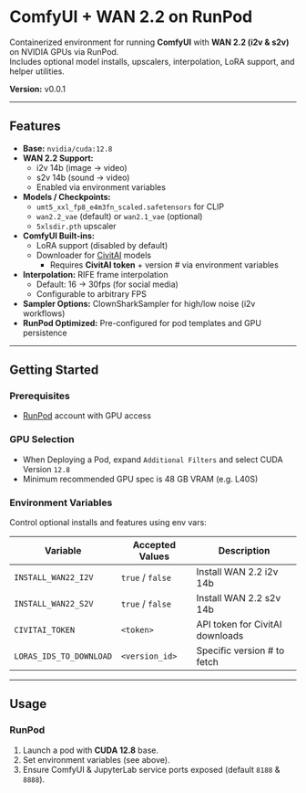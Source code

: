 # ComfyUI + WAN 2.2 on RunPod

Containerized environment for running **ComfyUI** with **WAN 2.2 (i2v & s2v)** on NVIDIA GPUs via RunPod.  
Includes optional model installs, upscalers, interpolation, LoRA support, and helper utilities.  

**Version:** v0.0.1

---

## Features

- **Base:** `nvidia/cuda:12.8`
- **WAN 2.2 Support:**
  - i2v 14b (image → video)
  - s2v 14b (sound → video)
  - Enabled via environment variables
- **Models / Checkpoints:**
  - `umt5_xxl_fp8_e4m3fn_scaled.safetensors` for CLIP
  - `wan2.2_vae` (default) or `wan2.1_vae` (optional)
  - `5xlsdir.pth` upscaler
- **ComfyUI Built-ins:**
  - LoRA support (disabled by default)
  - Downloader for [CivitAI](https://civitai.com/) models  
    - Requires **CivitAI token** + version # via environment variables
- **Interpolation:** RIFE frame interpolation  
  - Default: 16 → 30fps (for social media)  
  - Configurable to arbitrary FPS
- **Sampler Options:** ClownSharkSampler for high/low noise (i2v workflows)
- **RunPod Optimized:** Pre-configured for pod templates and GPU persistence

---

## Getting Started

### Prerequisites
- [RunPod](https://runpod.io/) account with GPU access

### GPU Selection
- When Deploying a Pod, expand `Additional Filters` and select CUDA Version `12.8`
- Minimum recommended GPU spec is 48 GB VRAM (e.g. L40S)

### Environment Variables
Control optional installs and features using env vars:

| Variable | Accepted Values | Description |
|----------|-----------------|-------------|
| `INSTALL_WAN22_I2V` | `true` / `false` | Install WAN 2.2 i2v 14b |
| `INSTALL_WAN22_S2V` | `true` / `false` | Install WAN 2.2 s2v 14b |
| `CIVITAI_TOKEN` | `<token>` | API token for CivitAI downloads |
| `LORAS_IDS_TO_DOWNLOAD` | `<version_id>` | Specific version # to fetch |

---

## Usage

### RunPod
1. Launch a pod with **CUDA 12.8** base.  
2. Set environment variables (see above).  
3. Ensure ComfyUI & JupyterLab service ports exposed (default `8188` & `8888`).  
